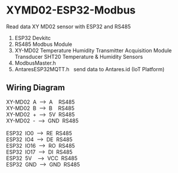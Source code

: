 # XYMD02-ESP32-Modbus
Read data XY MD02 sensor with ESP32 and RS485

1. ESP32 Devkitc
2. RS485 Modbus Module
3. XY-MD02 Temperature Humidity Transmitter Acquisition Module Transducer SHT20 Temperature & Humidity Sensors
4. ModbusMaster.h
5. AntaresESP32MQTT.h&nbsp;&nbsp; send data to Antares.id (IoT Platform)

## Wiring Diagram
XY-MD02&nbsp;&nbsp;A&nbsp;&nbsp;-->&nbsp;&nbsp;A&nbsp;&nbsp;&nbsp;&nbsp;RS485<br/>
XY-MD02&nbsp;&nbsp;B&nbsp;&nbsp;-->&nbsp;&nbsp;B&nbsp;&nbsp;&nbsp;&nbsp;RS485<br/>
XY-MD02&nbsp;&nbsp;+&nbsp;&nbsp;-->&nbsp;&nbsp;5V&nbsp;&nbsp;RS485<br/>
XY-MD02&nbsp;&nbsp;-&nbsp;&nbsp;-->&nbsp;&nbsp;GND&nbsp;&nbsp;RS485<br/>
<br/>
ESP32&nbsp;&nbsp;IO0&nbsp;&nbsp;-->&nbsp;&nbsp;RE&nbsp;&nbsp;RS485<br/>
ESP32&nbsp;&nbsp;IO4&nbsp;&nbsp;-->&nbsp;&nbsp;DE&nbsp;&nbsp;RS485<br/>
ESP32&nbsp;&nbsp;IO16&nbsp;&nbsp;-->&nbsp;&nbsp;RO&nbsp;&nbsp;RS485<br/>
ESP32&nbsp;&nbsp;IO17&nbsp;&nbsp;-->&nbsp;&nbsp;DI&nbsp;&nbsp;RS485<br/>
ESP32&nbsp;&nbsp;5V&nbsp;&nbsp;&nbsp;&nbsp;-->&nbsp;&nbsp;VCC&nbsp;&nbsp;RS485<br/>
ESP32&nbsp;&nbsp;GND&nbsp;&nbsp;-->&nbsp;&nbsp;GND&nbsp;&nbsp;RS485<br/>
